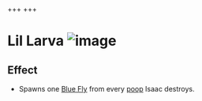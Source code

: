 +++
+++

 # Lil Larva ![image](/image/Lil_Larva.png) 

Effect
--------


* Spawns one [Blue Fly](/wiki/Familiar#Blue_Flies "Familiar") from every [poop](/wiki/Poops "Poops") Isaac destroys.


